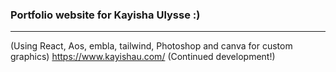 ### Portfolio website for Kayisha Ulysse :)
---
(Using React, Aos, embla, tailwind, Photoshop and canva for custom graphics)
https://www.kayishau.com/ 
(Continued development!)
